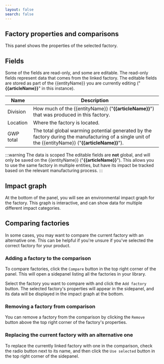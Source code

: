 ```yaml
---
layout: false
search: false
---
```


<script setup>
import { ref, onMounted } from 'vue'
import { useData } from 'vitepress'
import MinidocStyles from '../MinidocStyles.vue'
const { site, frontmatter } = useData()

const entityName = ref('')
const articleName = ref('')

onMounted(() => {
  const params = new URLSearchParams(window.location.search);
  entityName.value = params.get('entity') || 'product';
  articleName.value = params.get('article') || null;

  if (articleName.value) {
    articleName.value = decodeURIComponent(articleName.value);
  }
});
</script>

<MinidocStyles />

## Factory properties and comparisons

This panel shows the properties of the selected factory.

## Fields

Some of the fields are read-only, and some are editable. The read-only fields represent data that comes from the linked factory. The editable fields are stored as part of the {{entityName}} you are currently editing<span v-if="articleName"> ("**{{articleName}}**" in this instance)</span>.

| Name | Description |
| --- | --- |
| Division | How much of the {{entityName}}<span v-if="articleName">&nbsp;("**{{articleName}}**")</span> that was produced in this factory. |
| Location | Where the factory is located. |
| GWP total | The total global warming potential generated by the factory during the manufacturing of a single unit of the {{entityName}}<span v-if="articleName">&nbsp;("**{{articleName}}**")</span>. |

:::warning The data is scoped
The editable fields are **not** global, and will only be saved on the {{entityName}}<span v-if="articleName">&nbsp;("**{{articleName}}**")</span>. This allows you to use the same factory in multiple entities, but have its impact be tracked based on the relevant manufacturing process.
:::

## Impact graph

At the bottom of the panel, you will see an environmental impact graph for the factory. This graph is interactive, and can show data for multiple different impact categories.

## Comparing factories
In some cases, you may want to compare the current factory with an alternative one. This can be helpful if you're unsure if you've selected the correct factory for your product.

### Adding a factory to the comparison
To compare factories, click the `Compare` button in the top right corner of the panel. This will open a sidepanel listing all the factories in your library.

Select the factory you want to compare with and click the `Add factory` button. The selected factory's properties will appear in the sidepanel, and its data will be displayed in the impact graph at the bottom.

### Removing a factory from comparison
You can remove a factory from the comparison by clicking the `Remove` button above the top right corner of the factory's properties.

### Replacing the current factory with an alternative one
To replace the currently linked factory with one in the comparison, check the radio button next to its name, and then click the `Use selected` button in the top right corner of the sidepanel.